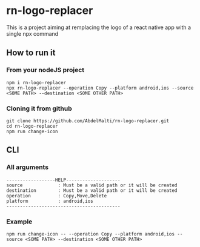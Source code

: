 # rn-logo-replacer
This is a project aiming at remplacing the logo of a react native app with a single npx command

## How to run it
### From your nodeJS project
```
npm i rn-logo-replacer
npx rn-logo-replacer --operation Copy --platform android,ios --source <SOME PATH> --destination <SOME OTHER PATH>
```
### Cloning it from github
```
git clone https://github.com/AbdelMalti/rn-logo-replacer.git
cd rn-logo-replacer
npm run change-icon
```

## CLI
### All arguments
```
------------------HELP--------------------
source             : Must be a valid path or it will be created
destination        : Must be a valid path or it will be created
operation          : Copy,Move,Delete
platform           : android,ios
------------------------------------------
``` 
### Example
```
npm run change-icon -- --operation Copy --platform android,ios --source <SOME PATH> --destination <SOME OTHER PATH>
```